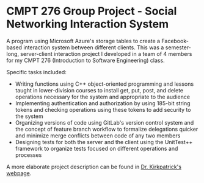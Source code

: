 # CMPT 276 Group Project - Social Networking Interaction System

A program using Microsoft Azure's storage tables to create a Facebook-based interaction system between different clients. This was a semester-long, server-client interaction project I developed in a team of 4 members for my CMPT 276 (Introduction to Software Engineering) class.

Specific tasks included:

* Writing functions using C++ object-oriented programming and lessons taught in lower-division courses to install get, put, post, and delete operations necessary for the system and appropriate to the audience
* Implementing authentication and authorization by using 185-bit string tokens and checking operations using these tokens to add security to the system
* Organizing versions of code using GitLab's version control system and the concept of feature branch workflow to formalize delegations quicker and minimize merge conflicts between code of any two members
* Designing tests for both the server and the client using the UnitTest++ framework to organize tests focused on different operations and processes

A more elaborate project description can be found in [Dr. Kirkpatrick's webpage](http://276.cmpt.sfu.ca/276-16-1/Week6-Fri.html).
